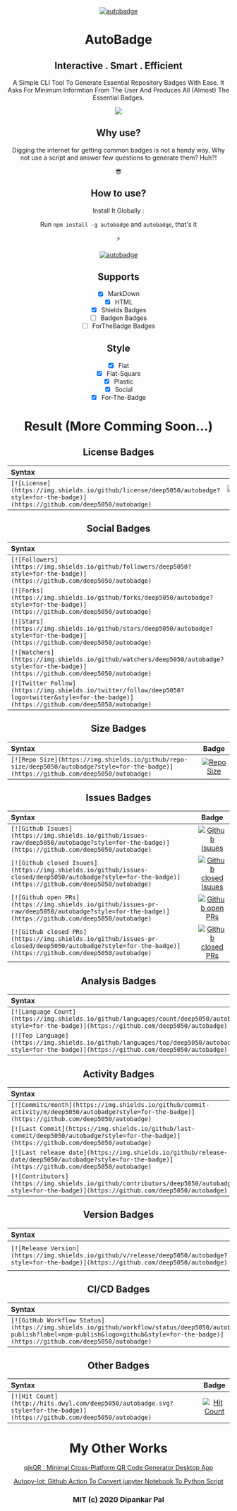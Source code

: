 <div align=center>
<a href="https://github.com/deep5050/autobadge"><img src="https://i.imgur.com/vCKdWI5.png" title="autobadge" /></a>



<h1>AutoBadge</h1>

<h2> Interactive . Smart . Efficient</h2>
<p>A Simple CLI Tool To Generate Essential Repository Badges With Ease.
It Asks For Minimum Informtion From The User And Produces All (Almost) The Essential Badges.</p>

<a href="https://github.com/deep5050/autobadge/actions?query=workflow%3Anpm-publish"><img src="https://img.shields.io/github/workflow/status/deep5050/autobadge/npm-publish?label=npm-publish&logo=github&style=for-the-badge"></a>

</div>

<div align=center>

## Why use?
Digging the internet for getting common badges is not a handy way.
Why not use a script and answer few questions to generate them? Huh?! 

:sunglasses:

## How to use?
Install It Globally :

Run `npm install -g autobadge` and  `autobadge`, that's it 

:zap:

<a href="https://github.com/deep5050/autobadge"><img src="https://i.imgur.com/sL3yf7x.png" title="autobadge" /></a>


## Supports
- [x] MarkDown
- [x] HTML
- [x] Shields Badges
- [ ] Badgen Badges
- [ ] ForTheBadge Badges

## Style
- [x] Flat
- [x] Flat-Square
- [x] Plastic
- [x] Social
- [x] For-The-Badge

# Result (More Comming Soon...)

## License Badges

| Syntax    |    Badge  |
| :---      |  :----:  |
| `[![License](https://img.shields.io/github/license/deep5050/autobadge?style=for-the-badge)](https://github.com/deep5050/autobadge)` | [![License](https://img.shields.io/github/license/deep5050/autobadge?style=for-the-badge)](https://github.com/deep5050/autobadge)|
## Social Badges

| Syntax    |    Badge  |
| :---      |  :----:  |
| `[![Followers](https://img.shields.io/github/followers/deep5050?style=for-the-badge)](https://github.com/deep5050/autobadge)` | [![Followers](https://img.shields.io/github/followers/deep5050?style=for-the-badge)](https://github.com/deep5050/autobadge)|
| `[![Forks](https://img.shields.io/github/forks/deep5050/autobadge?style=for-the-badge)](https://github.com/deep5050/autobadge)` | [![Forks](https://img.shields.io/github/forks/deep5050/autobadge?style=for-the-badge)](https://github.com/deep5050/autobadge)|
| `[![Stars](https://img.shields.io/github/stars/deep5050/autobadge?style=for-the-badge)](https://github.com/deep5050/autobadge)` | [![Stars](https://img.shields.io/github/stars/deep5050/autobadge?style=for-the-badge)](https://github.com/deep5050/autobadge)|
| `[![Watchers](https://img.shields.io/github/watchers/deep5050/autobadge?style=for-the-badge)](https://github.com/deep5050/autobadge)` | [![Watchers](https://img.shields.io/github/watchers/deep5050/autobadge?style=for-the-badge)](https://github.com/deep5050/autobadge)|
| `[![Twitter Follow](https://img.shields.io/twitter/follow/deep5050?logo=twitter&style=for-the-badge)](https://github.com/deep5050/autobadge)` | [![Twitter Follow](https://img.shields.io/twitter/follow/deep5050?logo=twitter&style=for-the-badge)](https://github.com/deep5050/autobadge)|
## Size Badges

| Syntax    |    Badge  |
| :---      |  :----:  |
| `[![Repo Size](https://img.shields.io/github/repo-size/deep5050/autobadge?style=for-the-badge)](https://github.com/deep5050/autobadge)` | [![Repo Size](https://img.shields.io/github/repo-size/deep5050/autobadge?style=for-the-badge)](https://github.com/deep5050/autobadge)|
## Issues Badges

| Syntax    |    Badge  |
| :---      |  :----:  |
| `[![Github Isuues](https://img.shields.io/github/issues-raw/deep5050/autobadge?style=for-the-badge)](https://github.com/deep5050/autobadge)` | [![Github Isuues](https://img.shields.io/github/issues-raw/deep5050/autobadge?style=for-the-badge)](https://github.com/deep5050/autobadge)|
| `[![Github closed Isuues](https://img.shields.io/github/issues-closed/deep5050/autobadge?style=for-the-badge)](https://github.com/deep5050/autobadge)` | [![Github closed Isuues](https://img.shields.io/github/issues-closed/deep5050/autobadge?style=for-the-badge)](https://github.com/deep5050/autobadge)|
| `[![Github open PRs](https://img.shields.io/github/issues-pr-raw/deep5050/autobadge?style=for-the-badge)](https://github.com/deep5050/autobadge)` | [![Github open PRs](https://img.shields.io/github/issues-pr-raw/deep5050/autobadge?style=for-the-badge)](https://github.com/deep5050/autobadge)|
| `[![Github closed PRs](https://img.shields.io/github/issues-pr-closed/deep5050/autobadge?style=for-the-badge)](https://github.com/deep5050/autobadge)` | [![Github closed PRs](https://img.shields.io/github/issues-pr-closed/deep5050/autobadge?style=for-the-badge)](https://github.com/deep5050/autobadge)|
## Analysis Badges

| Syntax    |    Badge  |
| :---      |  :----:  |
| `[![Language Count](https://img.shields.io/github/languages/count/deep5050/autobadge?style=for-the-badge)](https://github.com/deep5050/autobadge)` | [![Language Count](https://img.shields.io/github/languages/count/deep5050/autobadge?style=for-the-badge)](https://github.com/deep5050/autobadge)|
| `[![Top Language](https://img.shields.io/github/languages/top/deep5050/autobadge?style=for-the-badge)](https://github.com/deep5050/autobadge)` | [![Top Language](https://img.shields.io/github/languages/top/deep5050/autobadge?style=for-the-badge)](https://github.com/deep5050/autobadge)|
## Activity Badges

| Syntax    |    Badge  |
| :---      |  :----:  |
| `[![Commits/month](https://img.shields.io/github/commit-activity/m/deep5050/autobadge?style=for-the-badge)](https://github.com/deep5050/autobadge)` | [![Commits/month](https://img.shields.io/github/commit-activity/m/deep5050/autobadge?style=for-the-badge)](https://github.com/deep5050/autobadge)|
| `[![Last Commit](https://img.shields.io/github/last-commit/deep5050/autobadge?style=for-the-badge)](https://github.com/deep5050/autobadge)` | [![Last Commit](https://img.shields.io/github/last-commit/deep5050/autobadge?style=for-the-badge)](https://github.com/deep5050/autobadge)|
| `[![Last release date](https://img.shields.io/github/release-date/deep5050/autobadge?style=for-the-badge)](https://github.com/deep5050/autobadge)` | [![Last release date](https://img.shields.io/github/release-date/deep5050/autobadge?style=for-the-badge)](https://github.com/deep5050/autobadge)|
| `[![Contributors](https://img.shields.io/github/contributors/deep5050/autobadge?style=for-the-badge)](https://github.com/deep5050/autobadge)` | [![Contributors](https://img.shields.io/github/contributors/deep5050/autobadge?style=for-the-badge)](https://github.com/deep5050/autobadge)|
## Version Badges

| Syntax    |    Badge  |
| :---      |  :----:  |
| `[![Release Version](https://img.shields.io/github/v/release/deep5050/autobadge?style=for-the-badge)](https://github.com/deep5050/autobadge)` | [![Release Version](https://img.shields.io/github/v/release/deep5050/autobadge?style=for-the-badge)](https://github.com/deep5050/autobadge)|
## CI/CD Badges

| Syntax    |    Badge  |
| :---      |  :----:  |
| `[![GitHub Workflow Status](https://img.shields.io/github/workflow/status/deep5050/autobadge/npm-publish?label=npm-publish&logo=github&style=for-the-badge)](https://github.com/deep5050/autobadge)` | [![GitHub Workflow Status](https://img.shields.io/github/workflow/status/deep5050/autobadge/npm-publish?label=npm-publish&logo=github&style=for-the-badge)](https://github.com/deep5050/autobadge)|
## Other Badges

| Syntax    |    Badge  |
| :---      |  :----:  |
| `[![Hit Count](http://hits.dwyl.com/deep5050/autobadge.svg?style=for-the-badge)](https://github.com/deep5050/autobadge)` | [![Hit Count](http://hits.dwyl.com/deep5050/autobadge.svg?style=for-the-badge)](https://github.com/deep5050/autobadge)|

# My Other Works
<a href="https://github.com/deep5050/qikQR">qikQR : Minimal Cross-Platform QR Code Generator Desktop App </a>

<a href="https://github.com/deep5050/autopy-lot">Autopy-lot: Github Action To Convert jupyter Notebook To Python Script</a>

### MIT (c) 2020 Dipankar Pal
</div>